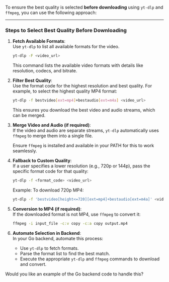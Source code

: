To ensure the best quality is selected **before downloading** using `yt-dlp` and `ffmpeg`, you can use the following approach:

---

### Steps to Select Best Quality Before Downloading

1. **Fetch Available Formats**:  
   Use `yt-dlp` to list all available formats for the video.  

   ```bash
   yt-dlp -F <video_url>
   ```

   This command lists the available video formats with details like resolution, codecs, and bitrate.

2. **Filter Best Quality**:  
   Use the format code for the highest resolution and best quality. For example, to select the highest quality MP4 format:  

   ```bash
   yt-dlp -f bestvideo[ext=mp4]+bestaudio[ext=m4a] <video_url>
   ```

   This ensures you download the best video and audio streams, which can be merged.

3. **Merge Video and Audio (if required)**:  
   If the video and audio are separate streams, `yt-dlp` automatically uses `ffmpeg` to merge them into a single file.  

   Ensure `ffmpeg` is installed and available in your PATH for this to work seamlessly.  

4. **Fallback to Custom Quality**:  
   If a user specifies a lower resolution (e.g., 720p or 144p), pass the specific format code for that quality:  

   ```bash
   yt-dlp -f <format_code> <video_url>
   ```

   Example: To download 720p MP4:  

   ```bash
   yt-dlp -f 'bestvideo[height<=720][ext=mp4]+bestaudio[ext=m4a]' <video_url>
   ```

5. **Conversion to MP4 (if required)**:  
   If the downloaded format is not MP4, use `ffmpeg` to convert it:  

   ```bash
   ffmpeg -i input_file -c:v copy -c:a copy output.mp4
   ```

6. **Automate Selection in Backend**:  
   In your Go backend, automate this process:  
   - Use `yt-dlp` to fetch formats.  
   - Parse the format list to find the best match.  
   - Execute the appropriate `yt-dlp` and `ffmpeg` commands to download and convert.  

Would you like an example of the Go backend code to handle this?

